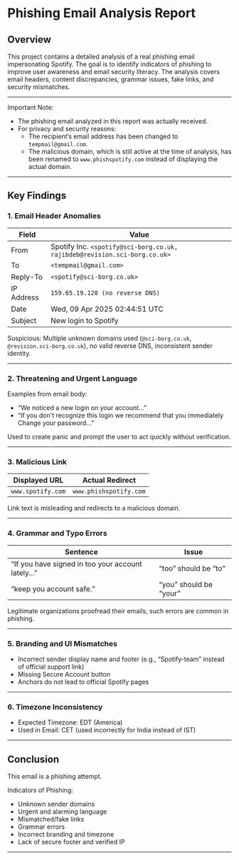 # Phishing Email Analysis Report

## Overview

This project contains a detailed analysis of a real phishing email impersonating Spotify. The goal is to identify indicators of phishing to improve user awareness and email security literacy. The analysis covers email headers, content discrepancies, grammar issues, fake links, and security mismatches.

---

Important Note:  
- The phishing email analyzed in this report was actually received.  
- For privacy and security reasons:
  - The recipient’s email address has been changed to `tempmail@gmail.com`.  
  - The malicious domain, which is still active at the time of analysis, has been renamed to `www.phishspotify.com` instead of displaying the actual domain.

---

## Key Findings

### 1. Email Header Anomalies

| Field         | Value |
|---------------|-------|
| From          | Spotify Inc. `<spotify@sci-borg.co.uk, rajibdeb@revision.sci-borg.co.uk>` |
| To            | `<tempmail@gmail.com>` |
| Reply-To      | `<spotify@sci-borg.co.uk>` |
| IP Address    | `159.65.19.128 (no reverse DNS)` |
| Date          | Wed, 09 Apr 2025 02:44:51 UTC |
| Subject       | New login to Spotify |

Suspicious: Multiple unknown domains used (`@sci-borg.co.uk`, `@revision.sci-borg.co.uk`), no valid reverse DNS, inconsistent sender identity.

---

### 2. Threatening and Urgent Language

Examples from email body:
- “We noticed a new login on your account…”
- “If you don't recognize this login we recommend that you immediately Change your password…”

Used to create panic and prompt the user to act quickly without verification.

---

### 3. Malicious Link

| Displayed URL     | Actual Redirect |
|-------------------|-----------------|
| `www.spotify.com` | `www.phishspotify.com` |

Link text is misleading and redirects to a malicious domain.

---

### 4. Grammar and Typo Errors

| Sentence | Issue |
|----------|-------|
| “If you have signed in too your account lately…” | “too” should be “to” |
| “keep you account safe.” | “you” should be “your” |

Legitimate organizations proofread their emails; such errors are common in phishing.

---

### 5. Branding and UI Mismatches

- Incorrect sender display name and footer (e.g., “Spotify-team” instead of official support link)
- Missing Secure Account button
- Anchors do not lead to official Spotify pages

---

### 6. Timezone Inconsistency

- Expected Timezone: EDT (America)
- Used in Email: CET (used incorrectly for India instead of IST)

---

## Conclusion

This email is a phishing attempt.

Indicators of Phishing:

- Unknown sender domains
- Urgent and alarming language
- Mismatched/fake links
- Grammar errors
- Incorrect branding and timezone
- Lack of secure footer and verified IP

---
